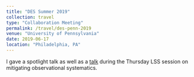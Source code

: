 ```yaml
---
title: "DES Summer 2019"
collection: travel
type: "Collaboration Meeting"
permalink: /travel/des-penn-2019
venue: "University of Pennsylvania"
date: 2019-06-17
location: "Philadelphia, PA"
---
```

I gave a spotlight talk as well as a [talk](/talks/des_summer_2019_talk/) during the Thursday LSS session on mitigating observational systematics.
